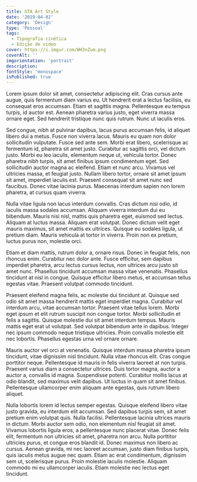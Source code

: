 ```yaml
---
title: GTA Art Style
date: '2019-04-02'
category: 'Design'
type: 'Pessoal'
tags:
  - Tipografia cinética
  - Edição de video
cover: https://i.imgur.com/WH3nZum.png
coverAlt: ''
imgorientation: 'portrait'
description:
fontStyle: 'monospace'
isPublished: true
---
```


Lorem ipsum dolor sit amet, consectetur adipiscing elit. Cras cursus ante augue, quis fermentum diam varius eu. Ut hendrerit erat a lectus facilisis, eu consequat eros accumsan. Etiam et sagittis magna. Pellentesque eu tempus turpis, id auctor est. Aenean pharetra varius justo, eget viverra massa ornare eget. Sed hendrerit tristique nunc quis rutrum. Nunc ut iaculis eros.

Sed congue, nibh at pulvinar dapibus, lacus purus accumsan felis, id aliquet libero dui a metus. Fusce non viverra lacus. Mauris eu quam non dolor sollicitudin vulputate. Fusce sed ante sem. Morbi erat libero, scelerisque ac fermentum id, pharetra sit amet justo. Curabitur ac sagittis orci, vel dictum justo. Morbi eu leo iaculis, elementum neque ut, vehicula tortor. Donec pharetra nibh turpis, sit amet finibus ipsum condimentum eget. Sed sollicitudin auctor magna ac eleifend. Etiam et nunc arcu. Vivamus vel ultricies massa, et feugiat justo. Nullam libero tortor, ornare sit amet ipsum sit amet, imperdiet iaculis est. Praesent consequat sit amet nunc sed faucibus. Donec vitae lacinia purus. Maecenas interdum sapien non lorem pharetra, at cursus quam viverra.

Nulla vitae ligula non lacus interdum convallis. Cras dictum nisi odio, id iaculis massa sodales accumsan. Aliquam viverra interdum dui eu bibendum. Mauris nisi nisl, mattis quis pharetra eget, euismod sed lectus. Aliquam at luctus massa. Aliquam erat volutpat. Donec dictum velit eget mauris maximus, sit amet mattis ex ultrices. Quisque eu sodales ligula, ut pretium diam. Mauris vehicula at tortor in viverra. Proin non ex pretium, luctus purus non, molestie orci.

Etiam et diam mattis, rutrum dolor a, ornare risus. Donec in feugiat felis, non rhoncus enim. Curabitur nec dolor ante. Fusce efficitur, sem dapibus imperdiet pharetra, arcu lectus cursus lectus, non ultrices arcu justo sit amet nunc. Phasellus tincidunt accumsan massa vitae venenatis. Phasellus tincidunt at nisl in congue. Quisque efficitur libero metus, et accumsan tellus egestas vitae. Praesent volutpat commodo tincidunt.

Praesent eleifend magna felis, ac molestie dui tincidunt at. Quisque sed odio sit amet massa hendrerit mattis eget imperdiet magna. Curabitur vel interdum arcu, vitae accumsan tortor. Praesent vitae tellus lorem. Morbi eget ipsum et elit rutrum suscipit non congue tortor. Morbi sollicitudin et felis a sagittis. Quisque molestie dui sit amet interdum tempus. Mauris mattis eget erat ut volutpat. Sed volutpat bibendum ante in dapibus. Integer nec ipsum commodo neque tristique ultricies. Proin convallis molestie elit nec lobortis. Phasellus egestas urna vel ornare ornare.

Mauris auctor vel orci at venenatis. Quisque interdum massa pharetra ipsum tincidunt, vitae dignissim nisl tincidunt. Nulla vitae rhoncus elit. Cras congue porttitor neque. Pellentesque id mauris in felis viverra laoreet at non turpis. Praesent varius diam a consectetur ultrices. Duis tortor magna, auctor a auctor a, convallis id magna. Suspendisse potenti. Curabitur mollis lacus at odio blandit, sed maximus velit dapibus. Ut luctus in quam sit amet finibus. Pellentesque ullamcorper enim aliquam ante egestas, quis rutrum libero aliquet.

Nulla lobortis lorem id lectus semper egestas. Quisque eleifend libero vitae justo gravida, eu interdum elit accumsan. Sed dapibus turpis sem, sit amet pretium enim volutpat quis. Nulla facilisi. Pellentesque lacinia ultrices mauris in dictum. Morbi auctor sem odio, non elementum nisl feugiat sit amet. Vivamus lobortis ligula eros, a pellentesque nunc placerat vitae. Donec felis elit, fermentum non ultricies sit amet, pharetra non arcu. Nulla porttitor ultricies purus, et congue eros blandit id. Donec maximus non libero ac cursus. Aenean gravida, mi nec laoreet accumsan, justo diam finibus turpis, quis iaculis metus augue nec quam. Etiam ac erat condimentum, dignissim sem ut, scelerisque purus. Proin molestie iaculis molestie. Aliquam commodo mi eu ullamcorper iaculis. Etiam molestie nec lectus eget tincidunt.

